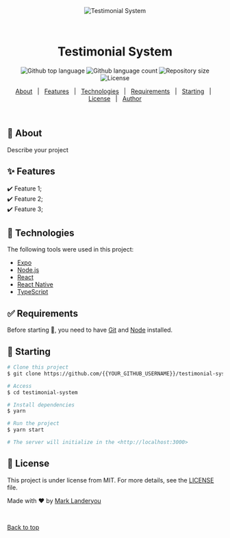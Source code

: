 <div align="center" id="top"> 
  <img src="./.github/app.gif" alt="Testimonial System" />

  &#xa0;

  <!-- <a href="https://testimonialsystem.netlify.app">Demo</a> -->
</div>

<h1 align="center">Testimonial System</h1>

<p align="center">
  <img alt="Github top language" src="https://img.shields.io/github/languages/top/{{YOUR_GITHUB_USERNAME}}/testimonial-system?color=56BEB8">

  <img alt="Github language count" src="https://img.shields.io/github/languages/count/{{YOUR_GITHUB_USERNAME}}/testimonial-system?color=56BEB8">

  <img alt="Repository size" src="https://img.shields.io/github/repo-size/{{YOUR_GITHUB_USERNAME}}/testimonial-system?color=56BEB8">

  <img alt="License" src="https://img.shields.io/github/license/{{YOUR_GITHUB_USERNAME}}/testimonial-system?color=56BEB8">

  <!-- <img alt="Github issues" src="https://img.shields.io/github/issues/{{YOUR_GITHUB_USERNAME}}/testimonial-system?color=56BEB8" /> -->

  <!-- <img alt="Github forks" src="https://img.shields.io/github/forks/{{YOUR_GITHUB_USERNAME}}/testimonial-system?color=56BEB8" /> -->

  <!-- <img alt="Github stars" src="https://img.shields.io/github/stars/{{YOUR_GITHUB_USERNAME}}/testimonial-system?color=56BEB8" /> -->
</p>

<!-- Status -->

<!-- <h4 align="center"> 
	🚧  Testimonial System 🚀 Under construction...  🚧
</h4> 

<hr> -->

<p align="center">
  <a href="#dart-about">About</a> &#xa0; | &#xa0; 
  <a href="#sparkles-features">Features</a> &#xa0; | &#xa0;
  <a href="#rocket-technologies">Technologies</a> &#xa0; | &#xa0;
  <a href="#white_check_mark-requirements">Requirements</a> &#xa0; | &#xa0;
  <a href="#checkered_flag-starting">Starting</a> &#xa0; | &#xa0;
  <a href="#memo-license">License</a> &#xa0; | &#xa0;
  <a href="https://github.com/{{YOUR_GITHUB_USERNAME}}" target="_blank">Author</a>
</p>

<br>

## :dart: About ##

Describe your project

## :sparkles: Features ##

:heavy_check_mark: Feature 1;\
:heavy_check_mark: Feature 2;\
:heavy_check_mark: Feature 3;

## :rocket: Technologies ##

The following tools were used in this project:

- [Expo](https://expo.io/)
- [Node.js](https://nodejs.org/en/)
- [React](https://pt-br.reactjs.org/)
- [React Native](https://reactnative.dev/)
- [TypeScript](https://www.typescriptlang.org/)

## :white_check_mark: Requirements ##

Before starting :checkered_flag:, you need to have [Git](https://git-scm.com) and [Node](https://nodejs.org/en/) installed.

## :checkered_flag: Starting ##

```bash
# Clone this project
$ git clone https://github.com/{{YOUR_GITHUB_USERNAME}}/testimonial-system

# Access
$ cd testimonial-system

# Install dependencies
$ yarn

# Run the project
$ yarn start

# The server will initialize in the <http://localhost:3000>
```

## :memo: License ##

This project is under license from MIT. For more details, see the [LICENSE](LICENSE.md) file.


Made with :heart: by <a href="https://github.com/{{YOUR_GITHUB_USERNAME}}" target="_blank">Mark Landeryou</a>

&#xa0;

<a href="#top">Back to top</a>
